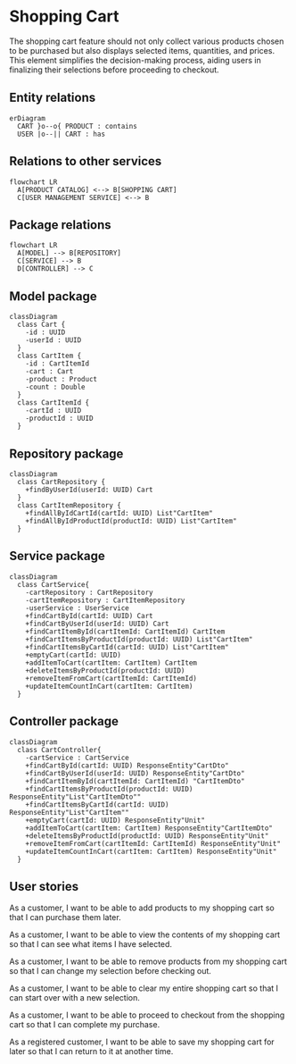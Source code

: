 # Shopping Cart

The shopping cart feature should not only collect various products chosen to be purchased but also displays selected items, quantities, and prices. This element simplifies the decision-making process, aiding users in finalizing their selections before proceeding to checkout.

## Entity relations

```mermaid
erDiagram
  CART }o--o{ PRODUCT : contains
  USER |o--|| CART : has
```

## Relations to other services

```mermaid
flowchart LR
  A[PRODUCT CATALOG] <--> B[SHOPPING CART]
  C[USER MANAGEMENT SERVICE] <--> B
```

## Package relations
```mermaid
flowchart LR
  A[MODEL] --> B[REPOSITORY]
  C[SERVICE] --> B
  D[CONTROLLER] --> C
```

## Model package
```mermaid
classDiagram
  class Cart {
    -id : UUID
    -userId : UUID
  }
  class CartItem {
    -id : CartItemId
    -cart : Cart
    -product : Product
    -count : Double
  }
  class CartItemId {
    -cartId : UUID
    -productId : UUID
  }
```

## Repository package
```mermaid
classDiagram
  class CartRepository {
    +findByUserId(userId: UUID) Cart
  }
  class CartItemRepository {
    +findAllByIdCartId(cartId: UUID) List"CartItem"
    +findAllByIdProductId(productId: UUID) List"CartItem"
  }
```

## Service package
```mermaid
classDiagram
  class CartService{
    -cartRepository : CartRepository
    -cartItemRepository : CartItemRepository
    -userService : UserService 
    +findCartById(cartId: UUID) Cart 
    +findCartByUserId(userId: UUID) Cart 
    +findCartItemById(cartItemId: CartItemId) CartItem 
    +findCartItemsByProductId(productId: UUID) List"CartItem"
    +findCartItemsByCartId(cartId: UUID) List"CartItem"
    +emptyCart(cartId: UUID)
    +addItemToCart(cartItem: CartItem) CartItem 
    +deleteItemsByProductId(productId: UUID) 
    +removeItemFromCart(cartItemId: CartItemId) 
    +updateItemCountInCart(cartItem: CartItem) 
  }
```

## Controller package
```mermaid
classDiagram
  class CartController{
    -cartService : CartService
    +findCartById(cartId: UUID) ResponseEntity"CartDto"
    +findCartByUserId(userId: UUID) ResponseEntity"CartDto" 
    +findCartItemById(cartItemId: CartItemId) "CartItemDto" 
    +findCartItemsByProductId(productId: UUID) ResponseEntity"List"CartItemDto"" 
    +findCartItemsByCartId(cartId: UUID) ResponseEntity"List"CartItem""
    +emptyCart(cartId: UUID) ResponseEntity"Unit"
    +addItemToCart(cartItem: CartItem) ResponseEntity"CartItemDto" 
    +deleteItemsByProductId(productId: UUID) ResponseEntity"Unit"
    +removeItemFromCart(cartItemId: CartItemId) ResponseEntity"Unit"
    +updateItemCountInCart(cartItem: CartItem) ResponseEntity"Unit"
  }
```

## User stories

As a customer, I want to be able to add products to my shopping cart so that I can purchase them later.

As a customer, I want to be able to view the contents of my shopping cart so that I can see what items I have selected.

As a customer, I want to be able to remove products from my shopping cart so that I can change my selection before checking out.

As a customer, I want to be able to clear my entire shopping cart so that I can start over with a new selection.

As a customer, I want to be able to proceed to checkout from the shopping cart so that I can complete my purchase.

As a registered customer, I want to be able to save my shopping cart for later so that I can return to it at another time.
